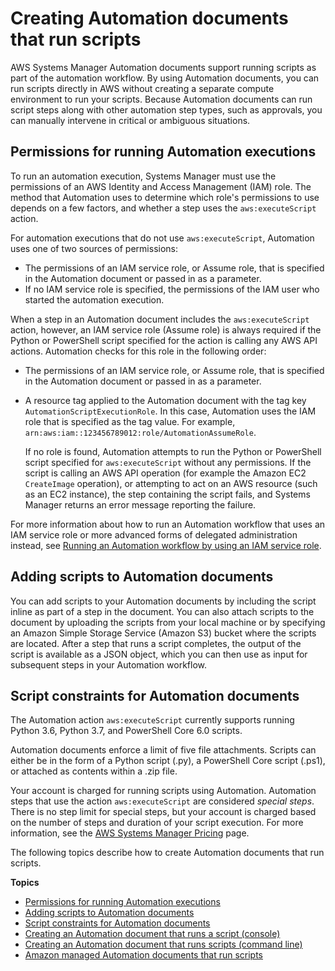 # Creating Automation documents that run scripts<a name="automation-document-script"></a>

AWS Systems Manager Automation documents support running scripts as part of the automation workflow\. By using Automation documents, you can run scripts directly in AWS without creating a separate compute environment to run your scripts\. Because Automation documents can run script steps along with other automation step types, such as approvals, you can manually intervene in critical or ambiguous situations\. 

## Permissions for running Automation executions<a name="execution-permissions"></a>

To run an automation execution, Systems Manager must use the permissions of an AWS Identity and Access Management \(IAM\) role\. The method that Automation uses to determine which role's permissions to use depends on a few factors, and whether a step uses the `aws:executeScript` action\. 

For automation executions that do not use `aws:executeScript`, Automation uses one of two sources of permissions:
+ The permissions of an IAM service role, or Assume role, that is specified in the Automation document or passed in as a parameter\.
+ If no IAM service role is specified, the permissions of the IAM user who started the automation execution\. 

When a step in an Automation document includes the `aws:executeScript` action, however, an IAM service role \(Assume role\) is always required if the Python or PowerShell script specified for the action is calling any AWS API actions\. Automation checks for this role in the following order:
+ The permissions of an IAM service role, or Assume role, that is specified in the Automation document or passed in as a parameter\.
+ A resource tag applied to the Automation document with the tag key `AutomationScriptExecutionRole`\. In this case, Automation uses the IAM role that is specified as the tag value\. For example, `arn:aws:iam::123456789012:role/AutomationAssumeRole`\.

  If no role is found, Automation attempts to run the Python or PowerShell script specified for `aws:executeScript` without any permissions\. If the script is calling an AWS API operation \(for example the Amazon EC2 `CreateImage` operation\), or attempting to act on an AWS resource \(such as an EC2 instance\), the step containing the script fails, and Systems Manager returns an error message reporting the failure\. 

For more information about how to run an Automation workflow that uses an IAM service role or more advanced forms of delegated administration instead, see [Running an Automation workflow by using an IAM service role](automation-walk-security-assume.md)\.

## Adding scripts to Automation documents<a name="adding-scripts"></a>

You can add scripts to your Automation documents by including the script inline as part of a step in the document\. You can also attach scripts to the document by uploading the scripts from your local machine or by specifying an Amazon Simple Storage Service \(Amazon S3\) bucket where the scripts are located\. After a step that runs a script completes, the output of the script is available as a JSON object, which you can then use as input for subsequent steps in your Automation workflow\.

## Script constraints for Automation documents<a name="script-constraints"></a>

The Automation action `aws:executeScript` currently supports running Python 3\.6, Python 3\.7, and PowerShell Core 6\.0 scripts\.

Automation documents enforce a limit of five file attachments\. Scripts can either be in the form of a Python script \(\.py\), a PowerShell Core script \(\.ps1\), or attached as contents within a \.zip file\.

Your account is charged for running scripts using Automation\. Automation steps that use the action `aws:executeScript` are considered *special steps*\. There is no step limit for special steps, but your account is charged based on the number of steps and duration of your script execution\. For more information, see the [AWS Systems Manager Pricing](https://aws.amazon.com/systems-manager/pricing/) page\.

The following topics describe how to create Automation documents that run scripts\.

**Topics**
+ [Permissions for running Automation executions](#execution-permissions)
+ [Adding scripts to Automation documents](#adding-scripts)
+ [Script constraints for Automation documents](#script-constraints)
+ [Creating an Automation document that runs a script \(console\)](automation-document-script-console.md)
+ [Creating an Automation document that runs scripts \(command line\)](automation-document-script-commandline.md)
+ [Amazon managed Automation documents that run scripts](runbook-scripts.md)